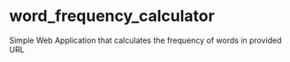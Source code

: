 # word_frequency_calculator
 Simple Web Application that calculates the frequency of words in provided URL
